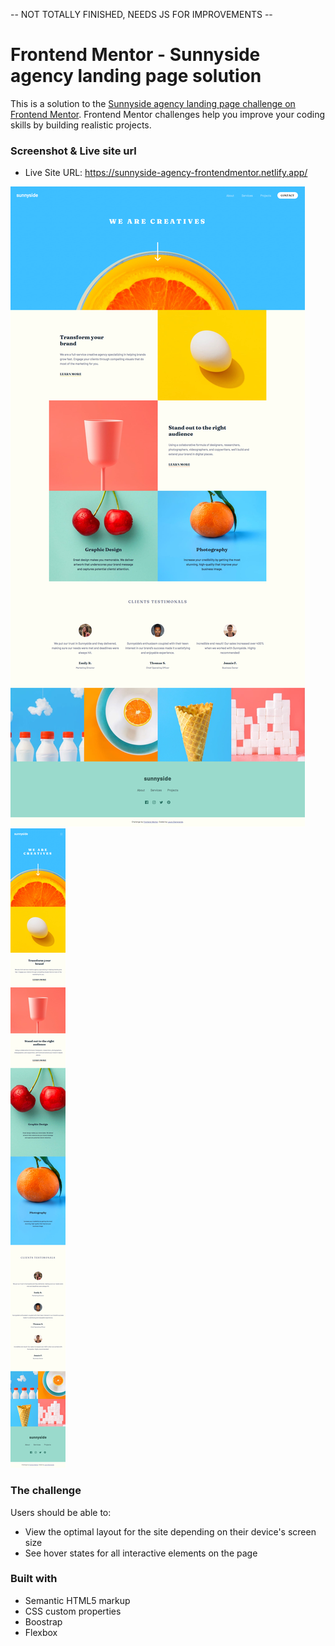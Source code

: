 -- NOT TOTALLY FINISHED, NEEDS JS FOR IMPROVEMENTS --

# Frontend Mentor - Sunnyside agency landing page solution

This is a solution to the [Sunnyside agency landing page challenge on Frontend Mentor](https://www.frontendmentor.io/challenges/sunnyside-agency-landing-page-7yVs3B6ef). Frontend Mentor challenges help you improve your coding skills by building realistic projects.


### Screenshot & Live site url

- Live Site URL: https://sunnyside-agency-frontendmentor.netlify.app/

![](screencapture-desktop.png)
![](screencapture-mobile.png)


### The challenge

Users should be able to:

- View the optimal layout for the site depending on their device's screen size
- See hover states for all interactive elements on the page


### Built with

- Semantic HTML5 markup
- CSS custom properties
- Boostrap
- Flexbox


